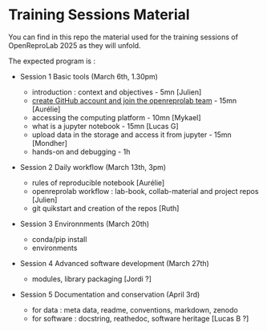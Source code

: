 # Training Sessions Material


You can find in this repo the material used for the training sessions of OpenReproLab 2025 as they will unfold.

The expected program is :

- Session 1 Basic tools (March 6th, 1.30pm)
  - introduction : context and objectives - 5mn [Julien]
  - [create GitHub account and join the openreprolab team](github-basics.md) - 15mn [Aurélie]
  - accessing the computing platform - 10mn [Mykael]
  - what is a jupyter notebook - 15mn [Lucas G]
  - upload data in the storage and access it from jupyter - 15mn [Mondher]
  - hands-on and debugging - 1h 

- Session 2 Daily workflow (March 13th, 3pm)
  - rules of reproducible notebook [Aurélie]
  - openreprolab workflow : lab-book, collab-material and project repos [Julien]
  - git quikstart and creation of the repos  [Ruth]
 
 
- Session 3 Environnments (March 20th)
  - conda/pip install
  - environments
 
- Session 4 Advanced software development (March 27th)
  - modules, library packaging [Jordi ?]

- Session 5 Documentation and conservation (April 3rd)
  - for data : meta data, readme, conventions, markdown, zenodo
  - for software : docstring, reathedoc, software heritage [Lucas B ?]

